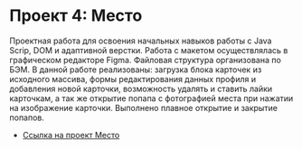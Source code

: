 # Проект 4: Место

Проектная работа для освоения начальных навыков работы с Java Scrip, DOM и адаптивной верстки.
Работа с макетом осуществлялась в графическом редакторе Figma. Файловая структура организована по БЭМ.
В данной работе реализованы: загрузка блока карточек из исходного массива, формы редактирования данных профиля и добавления новой карточки, возможность удалять и ставить лайки карточкам, а так же открытие попапа с фотографией места при нажатии на изображение карточки. Выполнено плавное открытие и закрытие попапов.

* [Ссылка на проект Место](https://dmitry-med.github.io/mesto/. )



